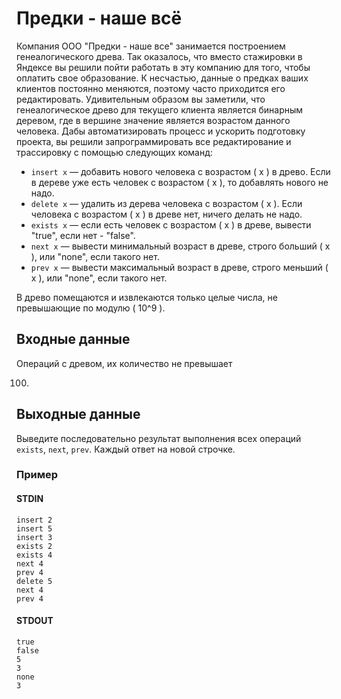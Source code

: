 # Предки - наше всё

Компания OOO "Предки - наше все" занимается построением генеалогического древа. Так оказалось, что вместо стажировки в Яндексе вы решили пойти работать в эту компанию для того, чтобы оплатить свое образование. К несчастью, данные о предках ваших клиентов постоянно меняются, поэтому часто приходится его редактировать. Удивительным образом вы заметили, что генеалогическое древо для текущего клиента является бинарным деревом, где в вершине значение является возрастом данного человека. Дабы автоматизировать процесс и ускорить подготовку проекта, вы решили запрограммировать все редактирование и трассировку с помощью следующих команд:

- `insert x` — добавить нового человека с возрастом \( x \) в древо. Если в дереве уже есть человек с возрастом \( x \), то добавлять нового не надо.
- `delete x` — удалить из дерева человека с возрастом \( x \). Если человека с возрастом \( x \) в древе нет, ничего делать не надо.
- `exists x` — если есть человек с возрастом \( x \) в древе, вывести "true", если нет - "false".
- `next x` — вывести минимальный возраст в древе, строго больший \( x \), или "none", если такого нет.
- `prev x` — вывести максимальный возраст в древе, строго меньший \( x \), или "none", если такого нет.

В древо помещаются и извлекаются только целые числа, не превышающие по модулю \( 10^9 \).

## Входные данные

Операций с древом, их количество не превышает

100.

## Выходные данные

Выведите последовательно результат выполнения всех операций `exists`, `next`, `prev`. Каждый ответ на новой строчке.

### Пример

#### STDIN
```
insert 2
insert 5
insert 3
exists 2
exists 4
next 4
prev 4
delete 5
next 4
prev 4
```

#### STDOUT
```
true
false
5
3
none
3
```